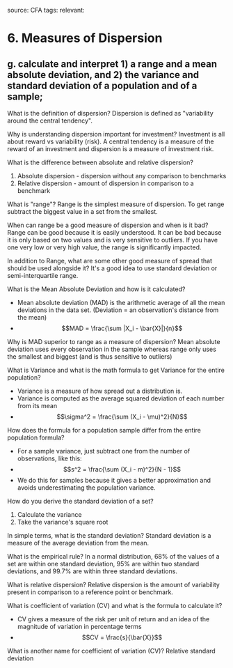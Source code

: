 source: CFA
tags: 
relevant: 

# 6. Measures of Dispersion

## g. calculate and interpret 1) a range and a mean absolute deviation, and 2) the variance and standard deviation of a population and of a sample;

What is the definition of dispersion?
Dispersion is defined as "variability around the central tendency".

Why is understanding dispersion important for investment?
Investment is all about reward vs variability (risk). A central tendency is a measure of the reward of an investment and dispersion is a measure of investment risk.

What is the difference between absolute and relative dispersion?
1. Absolute dispersion - dispersion without any comparison to benchmarks
2. Relative dispersion - amount of dispersion in comparison to a benchmark

What is "range"?
Range is the simplest measure of dispersion. To get range subtract the biggest value in a set from the smallest.

When can range be a good measure of dispersion and when is it bad?
Range can be good because it is easily understood. It can be bad because it is only based on two values and is very sensitive to outliers. If you have one very low or very high value, the range is significantly impacted.

In addition to Range, what are some other good measure of spread that should be used alongside it?
It's a good idea to use standard deviation or semi-interquartile range.

What is the Mean Absolute Deviation and how is it calculated?
- Mean absolute deviation (MAD) is the arithmetic average of all the mean deviations in the data set. (Deviation = an observation's distance from the mean)
- $$MAD = \frac{\sum |X_i - \bar{X}|}{n}$$

Why is MAD superior to range as a measure of dispersion?
Mean absolute deviation uses every observation in the sample whereas range only uses the smallest and biggest (and is thus sensitive to outliers)

What is Variance and what is the math formula to get Variance for the entire population?
- Variance is a measure of how spread out a distribution is. 
- Variance is computed as the average squared deviation of each number from its mean
- $$\sigma^2 = \frac{\sum (X_i - \mu)^2}{N}$$

How does the formula for a population sample differ from the entire population formula?
- For a sample variance, just subtract one from the number of observations, like this:
- $$s^2 = \frac{\sum (X_i - m)^2}{N - 1}$$
- We do this for samples because it gives a better approximation and avoids underestimating the population variance.

How do you derive the standard deviation of a set?
1. Calculate the variance
2. Take the variance's square root

In simple terms, what is the standard deviation?
Standard deviation is a measure of the average deviation from the mean.

What is the empirical rule?
In a normal distribution, 68% of the values of a set are within one standard deviation, 95% are within two standard deviations, and 99.7% are within three standard deviations.

What is relative dispersion?
Relative dispersion is the amount of variability present in comparison to a reference point or benchmark. 

What is coefficient of variation (CV) and what is the formula to calculate it?
- CV gives a measure of the risk per unit of return and an idea of the magnitude of variation in percentage terms
- $$CV = \frac{s}{\bar{X}}$$

What is another name for coefficient of variation (CV)?
Relative standard deviation



